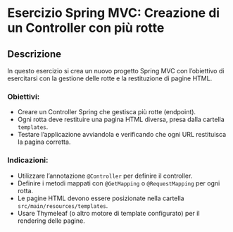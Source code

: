# Esercizio Spring MVC: Creazione di un Controller con più rotte

## Descrizione

In questo esercizio si crea un nuovo progetto Spring MVC con l’obiettivo di esercitarsi con la gestione delle rotte e la restituzione di pagine HTML.

### Obiettivi:

- Creare un Controller Spring che gestisca più rotte (endpoint).
- Ogni rotta deve restituire una pagina HTML diversa, presa dalla cartella `templates`.
- Testare l’applicazione avviandola e verificando che ogni URL restituisca la pagina corretta.

### Indicazioni:

- Utilizzare l’annotazione `@Controller` per definire il controller.
- Definire i metodi mappati con `@GetMapping` o `@RequestMapping` per ogni rotta.
- Le pagine HTML devono essere posizionate nella cartella `src/main/resources/templates`.
- Usare Thymeleaf (o altro motore di template configurato) per il rendering delle pagine.
